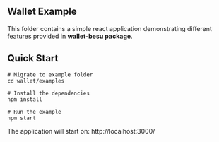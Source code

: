 ## Wallet Example
This folder contains a simple react application demonstrating 
different features provided in **wallet-besu package**.

## Quick Start

    # Migrate to example folder
    cd wallet/examples
    
    # Install the dependencies
    npm install
    
    # Run the example
    npm start
    
The application will start on: http://localhost:3000/
